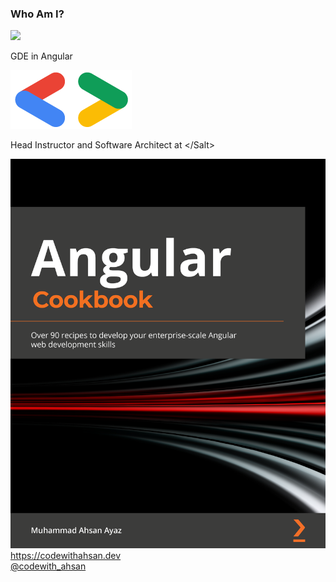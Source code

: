 ### Who Am I?

<div class="introduction">
  <div class="introduction__left">
    <img class="introduction__left__avatar" src="https://avatars.githubusercontent.com/u/9844254?v=4"/>
    <div class="introduction__left__info fragment flex items-center flex-col">
      <p>GDE in Angular</p>
      <img class="introduction__right__gde" src="https://github.com/AhsanAyaz/slides/raw/main/talks/assets/images/gde-logo.png"/>
      <p>Head Instructor and Software Architect at &#60;/Salt&#62;</p>
      <!-- <p>Director at IOMechs</p> -->
    </div>
  </div>
  <div class="introduction__right fragment">
    <img class="introduction__right__ng-book"  src="https://github.com/AhsanAyaz/slides/raw/main/talks/assets/images/ng-book-cover.png"/>
  </div>
</div>

<div class="footer">
  <div class="footer__site">
    <a href="https://codewithahsan.dev">https://codewithahsan.dev</a>
  </div>
  <div>
    <a href="https://twitter.com/codewith_ahsan">@codewith_ahsan</a>
  </div>
</div>
